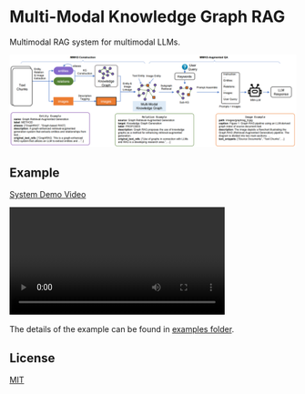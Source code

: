 # Multi-Modal Knowledge Graph RAG

Multimodal RAG system for multimodal LLMs.

![architecture](./assets/mmkg-rag-architecture.png)

## Example

[System Demo Video](./assets/mmkg-rag-recording.mp4)

<video width="75%"  controls>
  <source src="./assets/mmkg-rag-recording.mp4" type="video/mp4">
</video>

The details of the example can be found in [examples folder](./examples/rag/).

## License

[MIT](./LICENSE)
